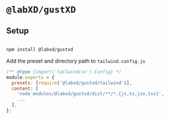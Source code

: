 # `@labXD/gustXD`

## Setup

```sh

npm install @labxd/gustxd

```

Add the preset and directory path to `tailwind.config.js`

```js
/** @type {import('tailwindcss').Config} */
module.exports = {
  presets: [require('@labxd/gustxd/tailwind')],
  content: [
    'node_modules/@labxd/gustxd/dist/**/*.{js,ts,jsx,tsx}',
    ...
  ],
};

```
